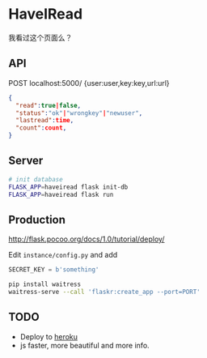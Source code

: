 # HaveIRead
我看过这个页面么？

## API
POST localhost:5000/ {user:user,key:key,url:url}

```json
{
  "read":true|false,
  "status":"ok"|"wrongkey"|"newuser",
  "lastread":time,
  "count":count,
}
```

## Server
```bash
# init database
FLASK_APP=haveiread flask init-db
FLASK_APP=haveiread flask run
```

## Production
http://flask.pocoo.org/docs/1.0/tutorial/deploy/

Edit `instance/config.py` and add
```python
SECRET_KEY = b'something'
```

```bash
pip install waitress
waitress-serve --call 'flaskr:create_app --port=PORT'
```

## TODO
* Deploy to [heroku](https://www.heroku.com/)
* js faster, more beautiful and more info.
